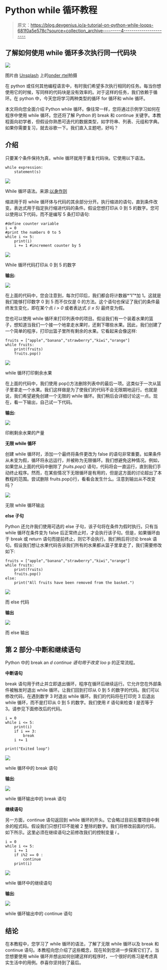 # Python while 循环教程

> 原文：<https://blog.devgenius.io/a-tutorial-on-python-while-loops-681f0a5e578c?source=collection_archive---------4----------------------->

## 了解如何使用 while 循环多次执行同一代码块

![](img/b89d348e625aba5f831d11bbb4c879ee.png)

图片由 [Unsplash](https://unsplash.com/?utm_source=unsplash&utm_medium=referral&utm_content=creditCopyText) 上的[onder rtel](https://unsplash.com/@onderortel?utm_source=unsplash&utm_medium=referral&utm_content=creditCopyText)拍摄

在 python 或任何其他编程语言中，有时我们希望多次执行相同的任务。每当你想使用它的时候，写同样的代码块是没有效率的。对于这样的任务，我们依赖于循环。在 python 中，今天您将学习两种类型的循环 for 循环和 while 循环。

本文将向您全面介绍 Python while 循环。像往常一样，您将通过示例学习如何在程序中使用 while 循环。您还将了解 Python 的 break 和 continue 关键字。本教程面向初学者，但假设你熟悉可迭代的数据类型，如字符串、列表、元组和字典。如果你需要复习，就去谷歌一下。我们直入主题吧，好吗？

## 介绍

只要某个条件保持为真，while 循环就用于重复代码块。它使用以下语法。

```
while expression:
    statement(s) 
```

![](img/83d382dda545820d0fef42eff45a4819.png)

While 循环语法。来源:[以身作则](https://www.learnbyexample.org/python-while-loop/)

缩进用于将 while 循环体与代码的其余部分分开。执行缩进的语句，直到条件改变。表达式用于指定执行缩进代码的条件。假设您想打印从 0 到 5 的数字。您可以使用以下代码，而不是编写 5 条打印语句:

```
#define counter variable 
i = 0
#print the numbers 0 to 5 
while i <= 5:
    print(i)
    i += 1 #increment counter by 5 
```

![](img/d77c769e014b01c0014ab50ae052df1b.png)

While 循环代码打印从 0 到 5 的数字

**输出:**

![](img/3bd19b98a1d04d60d8fe402662bb7d9c.png)

在上面的代码中，您会注意到，每次打印后，我们都会将计数器*“I”*加 1。这就是我们能够打印数字 0 到 5 而不仅仅是 0 的方法。这个语句也保证了我们的条件最终发生变化，即在某个点 *i > 0* 或者表达式 *(i ≤ 5)* 最终变为假。

您也可以使用 while 循环来打印列表中的项目。假设我们有一个装着水果的篮子，想知道当我们一个接一个地拿走水果时，还剩下哪些水果。因此，我们创建了一个简单的程序，打印出篮子里所有剩余的水果。它看起来会像这样:

```
fruits = ["apple","banana","strawberry","kiwi","orange"]
while fruits:
    print(fruits)
    fruits.pop()
```

![](img/22faea2304d5300682a904e05626411b.png)

while 循环打印剩余水果

在上面的代码中，我们使用 pop()方法删除列表中的最后一项。这类似于一次从篮子里拿走一个水果。我们这样做是为了使我们的代码不会无限期地运行。也就是说，我们希望避免创建一个无限的 while 循环。我们稍后会详细讨论这一点。现在，看一下输出，自己试一下代码。

**输出:**

![](img/6aa9932bdd8b269c313206a0d783975c.png)

印刷剩余水果的产量

**无限 while 循环**

创建 while 循环时，添加一个最终将条件更改为 false 的语句非常重要。如果条件从未变为假，循环将永远运行，并被称为无限循环。我们想避免这种情况。例如，如果您从上面的代码中删除了 *fruits.pop()* 语句，代码将会一直运行，直到我们手动终止程序。然而，在某些情况下无限循环是有用的，但是这方面的讨论超出了本教程的范围。尝试删除 fruits.pop()行，看看会发生什么。注意到输出从不改变吗？

![](img/496bea95a63583e256b6cd2a037f39db.png)

无限 while 循环输出

**else 子句**

Python 还允许我们使用可选的 else 子句，该子句将在条件为假时执行。只有当 while 循环在条件变为 false 后正常终止时，才会执行该子句。但是，如果循环由于 break 或 return 语句而提前终止，则它不会执行。我们稍后将讨论 break 语句。假设我们想让水果代码告诉我们所有的水果都从篮子里拿走了，我们需要修改如下:

```
fruits = ["apple","banana","strawberry","kiwi","orange"]
while fruits:
    print(fruits)
    fruits.pop()
else:
    print("All fruits have been removed from the basket.")
```

![](img/f81a76b0e77317350b16d84399dc982d.png)

而 else 代码

**输出**

![](img/c7caa17337a8819569c1c3607c58fcb9.png)

而 else 输出

## **第 2 部分-中断和继续语句**

Python 中的 break an *d continue 语句用于改变 loo* p 的正常流程。

**中断语句**

break 语句用于终止并立即退出循环，程序在循环后继续运行。它允许您在外部条件被触发时退出 while 循环。让我们回到打印从 0 到 5 的数字的代码。我们可以修改代码，在遇到数字 3 时退出 while 循环。我们的代码将在打印完 3 后退出 while 循环，而不是打印从 0 到 5 的数字。我们使用 if 语句来检查 I 是否等于 3。请参见下面修改后的代码。

```
i = 0
while i <= 5:
    print(i)
    if i == 3:
        break
    i += 1

print("Exited loop")
```

![](img/49e68b7da722a66b6ae73e1799475582.png)

while 循环中的 break 语句

**输出**:

![](img/b81e06c1bea1983a8491ef0d80effd0c.png)

while 循环输出中的 break 语句

**继续语句**

另一方面，continue 语句返回到 while 循环的开头。它会略过目前反覆项目中剩余的程式码。假设我们只想打印不能被 2 整除的数字。我们将修改前面的代码，如下所示。这里必须在继续语句之前修改我们的控制变量 *i* 。

```
i = 0
while i <= 5:
    i += 1
    if i%2 == 0 :
        continue
    print(i)
```

![](img/d84c0c141ec8349601b21f6fb664c11b.png)

while 循环中的继续语句

**输出**:

![](img/c0f871fdfc03ea79e86d7f60b2290b60.png)

while 循环输出中的 continue 语句

## 结论

在本教程中，您学习了 while 循环的语法，了解了无限 while 循环以及 break 和 continue 语句。本教程向您介绍了这些概念，现在轮到您进一步探索它们了。当您想要使用 while 循环并想出如何创建这样的程序时，一个很好的练习是考虑真实生活中的用例。恭喜你坚持到了最后。